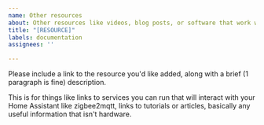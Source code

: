 ```yaml
---
name: Other resources
about: Other resources like videos, blog posts, or software that work with Home Assistant
title: "[RESOURCE]"
labels: documentation
assignees: ''

---
```


Please include a link to the resource you'd like added, along with a brief (1 paragraph is fine) description.

This is for things like links to services you can run that will interact with your Home Assistant like zigbee2mqtt, links to tutorials or articles, basically any useful information that isn't hardware.